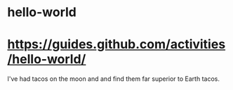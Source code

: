 # hello-world
https://guides.github.com/activities/hello-world/
=================================================
I've had tacos on the moon and and find them far superior to Earth tacos.
